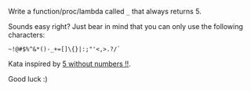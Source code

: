 Write a function/proc/lambda called `_` that always returns 5.

Sounds easy right? Just bear in mind that you can only use the following characters: 

```
~!@#$%^&*()-_+=[]\{}|:;"'<,>.?/`
```

Kata inspired by [5 without numbers !!](https://www.codewars.com/kata/59441520102eaa25260000bf).

Good luck :)
